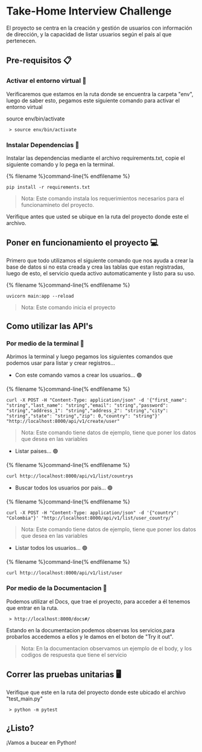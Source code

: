 
# Take-Home Interview Challenge

El proyecto se centra en la creación y gestión de usuarios con información de dirección, y la capacidad de listar usuarios según el país al que pertenecen.


## Pre-requisitos 📋

### Activar el entorno virtual 📍

Verificaremos que estamos en la ruta donde se encuentra la carpeta "env", luego de saber esto, pegamos este siguiente comando para activar el entorno virtual

source env/bin/activate
```
 > source env/bin/activate

```

### Instalar Dependencias 📍
Instalar las dependencias mediante el archivo requirements.txt, copie el siguiente comando y lo pega en la terminal.

<!--sec data-title="Current directory: OS X and Linux" data-id="OSX_Linux_pwd" data-collapse=true ces-->

{% filename %}command-line{% endfilename %}

    pip install -r requirements.txt
    

> Nota: Este comando instala los requerimientos necesarios para el funcionamineto del proyecto.

<!--endsec-->

<!--sec data-title="Current directory: Windows" data-id="windows_cd" data-collapse=true ces-->

Verifique antes que usted se ubique en la ruta del proyecto donde este el archivo.


## Poner en funcionamiento el proyecto 💻

Primero que todo utilizamos el siguiente comando que nos ayuda a crear la base de datos si no esta creada y crea las tablas que estan registradas, luego de esto, el servicio queda activo automaticamente y listo para su uso.

<!--sec data-title="Current directory: OS X and Linux" data-id="OSX_Linux_pwd" data-collapse=true ces-->

{% filename %}command-line{% endfilename %}

    uvicorn main:app --reload

> Nota: Este comando inicia el proyecto

<!--endsec-->

<!--sec data-title="Current directory: Windows" data-id="windows_cd" data-collapse=true ces-->


## Como utilizar las API's

### Por medio de la terminal 📍

Abrimos la terminal y luego pegamos los siguientes comandos que podemos usar para listar y crear registros...

* Con este comando vamos a crear los usuarios... 🟢

<!--sec data-title="Current directory: OS X and Linux" data-id="OSX_Linux_pwd" data-collapse=true ces-->

{% filename %}command-line{% endfilename %}

    curl -X POST -H "Content-Type: application/json" -d '{"first_name": "string","last_name": "string","email": "string","password": "string","address_1": "string","address_2": "string","city": "string","state": "string","zip": 0,"country": "string"}' "http://localhost:8000/api/v1/create/user"

> Nota: Este comando tiene datos de ejemplo, tiene que poner los datos que desea en las variables

<!--endsec-->

<!--sec data-title="Current directory: Windows" data-id="windows_cd" data-collapse=true ces-->


* Listar paises... 🟢

<!--sec data-title="Current directory: OS X and Linux" data-id="OSX_Linux_pwd" data-collapse=true ces-->

{% filename %}command-line{% endfilename %}

    curl http://localhost:8000/api/v1/list/countrys

<!--endsec-->

<!--sec data-title="Current directory: Windows" data-id="windows_cd" data-collapse=true ces-->

* Buscar todos los usuarios por pais... 🟢

<!--sec data-title="Current directory: OS X and Linux" data-id="OSX_Linux_pwd" data-collapse=true ces-->

{% filename %}command-line{% endfilename %}

    curl -X POST -H "Content-Type: application/json" -d '{"country": "Colombia"}' "http://localhost:8000/api/v1/list/user_country/"

> Nota: Este comando tiene datos de ejemplo, tiene que poner los datos que desea en las variables

<!--endsec-->

<!--sec data-title="Current directory: Windows" data-id="windows_cd" data-collapse=true ces-->

* Listar todos los usuarios... 🟢

<!--sec data-title="Current directory: OS X and Linux" data-id="OSX_Linux_pwd" data-collapse=true ces-->

{% filename %}command-line{% endfilename %}

    curl http://localhost:8000/api/v1/list/user

<!--endsec-->

<!--sec data-title="Current directory: Windows" data-id="windows_cd" data-collapse=true ces-->


### Por medio de la Documentacion 📍

Podemos utilizar el Docs, que trae el proyecto, para acceder a él tenemos que entrar en la ruta.

```
 > http://localhost:8000/docs#/
```

Estando en la documentacion podemos observas los servicios,para probarlos accedemos a ellos y le damos en el boton de "Try it out".

> Nota: En la documentacion observamos un ejemplo de el body, y los codigos de respuesta que tiene el servicio


## Correr las pruebas unitarias 🖥️
Verifique que este en la ruta del proyecto donde este ubicado el archivo "test_main.py"

```
 > python -m pytest
```


## ¿Listo?
¡Vamos a bucear en Python!